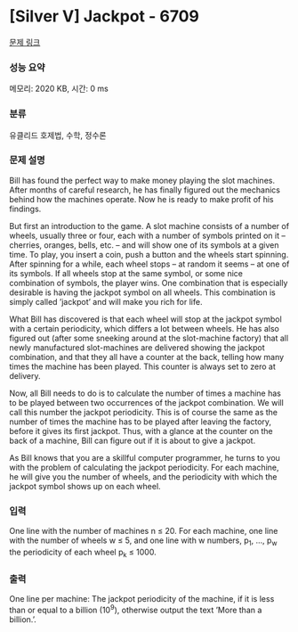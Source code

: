 # [Silver V] Jackpot - 6709 

[문제 링크](https://www.acmicpc.net/problem/6709) 

### 성능 요약

메모리: 2020 KB, 시간: 0 ms

### 분류

유클리드 호제법, 수학, 정수론

### 문제 설명

<p>Bill has found the perfect way to make money playing the slot machines. After months of careful research, he has finally figured out the mechanics behind how the machines operate. Now he is ready to make profit of his findings.</p>

<p>But first an introduction to the game. A slot machine consists of a number of wheels, usually three or four, each with a number of symbols printed on it – cherries, oranges, bells, etc. – and will show one of its symbols at a given time. To play, you insert a coin, push a button and the wheels start spinning. After spinning for a while, each wheel stops – at random it seems – at one of its symbols. If all wheels stop at the same symbol, or some nice combination of symbols, the player wins. One combination that is especially desirable is having the jackpot symbol on all wheels. This combination is simply called ’jackpot’ and will make you rich for life.</p>

<p>What Bill has discovered is that each wheel will stop at the jackpot symbol with a certain periodicity, which differs a lot between wheels. He has also figured out (after some sneeking around at the slot-machine factory) that all newly manufactured slot-machines are delivered showing the jackpot combination, and that they all have a counter at the back, telling how many times the machine has been played. This counter is always set to zero at delivery.</p>

<p>Now, all Bill needs to do is to calculate the number of times a machine has to be played between two occurrences of the jackpot combination. We will call this number the jackpot periodicity. This is of course the same as the number of times the machine has to be played after leaving the factory, before it gives its first jackpot. Thus, with a glance at the counter on the back of a machine, Bill can figure out if it is about to give a jackpot.</p>

<p>As Bill knows that you are a skillful computer programmer, he turns to you with the problem of calculating the jackpot periodicity. For each machine, he will give you the number of wheels, and the periodicity with which the jackpot symbol shows up on each wheel.</p>

### 입력 

 <p>One line with the number of machines n ≤ 20. For each machine, one line with the number of wheels w ≤ 5, and one line with w numbers, p<sub>1</sub>, ..., p<sub>w</sub> the periodicity of each wheel p<sub>k</sub> ≤ 1000.</p>

### 출력 

 <p>One line per machine: The jackpot periodicity of the machine, if it is less than or equal to a billion (10<sup>9</sup>), otherwise output the text ’More than a billion.’.</p>

